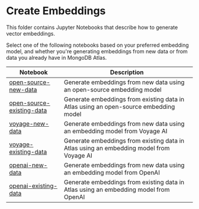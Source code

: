 # Create Embeddings

This folder contains Jupyter Notebooks that describe how to generate
vector embeddings.

Select one of the following notebooks based on your preferred 
embedding model, and whether you're generating embeddings from 
new data or from data you already have in MongoDB Atlas. 

| Notebook | Description |
|----------|-------------|
| [open-source-new-data](https://github.com/mongodb/docs-notebooks/blob/main/create-embeddings/open-source-new-data.ipynb) | Generate embeddings from new data using an open-source embedding model |
| [open-source-existing-data](https://github.com/mongodb/docs-notebooks/blob/main/create-embeddings/open-source-existing-data.ipynb) | Generate embeddings from  existing data in Atlas using an open-source embedding model |
| [voyage-new-data](https://github.com/mongodb/docs-notebooks/blob/main/create-embeddings/voyage-new-data.ipynb) | Generate embeddings from new data using an embedding model from Voyage AI |
| [voyage-existing-data](https://github.com/mongodb/docs-notebooks/blob/main/create-embeddings/voyage-existing-data.ipynb) | Generate embeddings from existing data in Atlas using an embedding model from Voyage AI |
| [openai-new-data](https://github.com/mongodb/docs-notebooks/blob/main/create-embeddings/openai-new-data.ipynb) | Generate embeddings from new data using an embedding model from OpenAI |
| [openai-existing-data](https://github.com/mongodb/docs-notebooks/blob/main/create-embeddings/voyage-existing-data.ipynb) | Generate embeddings from existing data in Atlas using an embedding model from OpenAI |
